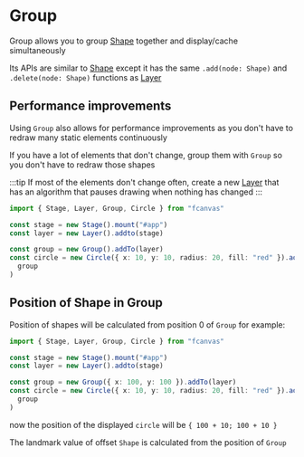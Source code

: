 # Group

Group allows you to group [Shape](./Shape) together and display/cache simultaneously

Its APIs are similar to [Shape](./Shape) except it has the same `.add(node: Shape)` and `.delete(node: Shape)` functions as [Layer](./Layer)

## Performance improvements

Using `Group` also allows for performance improvements as you don't have to redraw many static elements continuously

If you have a lot of elements that don't change, group them with `Group` so you don't have to redraw those shapes

:::tip
If most of the elements don't change often, create a new [Layer](./Layer) that has an algorithm that pauses drawing when nothing has changed
:::

```ts
import { Stage, Layer, Group, Circle } from "fcanvas"

const stage = new Stage().mount("#app")
const layer = new Layer().addto(stage)

const group = new Group().addTo(layer)
const circle = new Circle({ x: 10, y: 10, radius: 20, fill: "red" }).addTo(
  group
)
```

## Position of Shape in Group

Position of shapes will be calculated from position 0 of `Group` for example:

```ts
import { Stage, Layer, Group, Circle } from "fcanvas"

const stage = new Stage().mount("#app")
const layer = new Layer().addto(stage)

const group = new Group({ x: 100, y: 100 }).addTo(layer)
const circle = new Circle({ x: 10, y: 10, radius: 20, fill: "red" }).addTo(
  group
)
```

now the position of the displayed `circle` will be `{ 100 + 10; 100 + 10 }`

The landmark value of offset `Shape` is calculated from the position of `Group`
